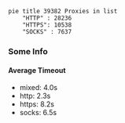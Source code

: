 
```mermaid
pie title 39382 Proxies in list
    "HTTP" : 28236
    "HTTPS": 10538
    "SOCKS" : 7637
```

### Some Info
#### Average Timeout

- mixed: 4.0s
- http: 2.3s
- https: 8.2s
- socks: 6.5s